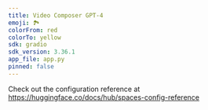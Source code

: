```yaml
---
title: Video Composer GPT-4
emoji: 🏞
colorFrom: red
colorTo: yellow
sdk: gradio
sdk_version: 3.36.1
app_file: app.py
pinned: false
---
```


Check out the configuration reference at https://huggingface.co/docs/hub/spaces-config-reference

